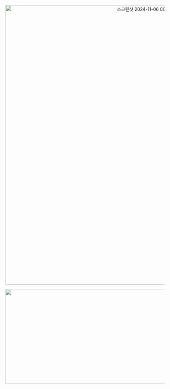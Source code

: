 <div align="center">
  <img width="884" alt="스크린샷 2024-11-06 00 00 10" src="https://github.com/user-attachments/assets/226c937b-4c4e-4a4f-8953-f27e6b9e668e">
</div>

<a href="https://github.com/devxb/gitanimals"
  align="center">
<img
  src="https://render.gitanimals.org/farms/soohyun-bae"
  width="600"
  height="300"
/>
</a>
  
<!--
**soohyun-bae/soohyun-bae** is a ✨ _special_ ✨ repository because its `README.md` (this file) appears on your GitHub profile.

Here are some ideas to get you started:

- 🔭 I’m currently working on ...
- 🌱 I’m currently learning ...
- 👯 I’m looking to collaborate on ...
- 🤔 I’m looking for help with ...
- 💬 Ask me about ...
- 📫 How to reach me: ...
- 😄 Pronouns: ...
- ⚡ Fun fact: ...
-->

